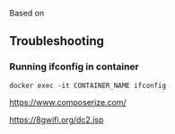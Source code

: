 Based on 


## Troubleshooting

### Running ifconfig in container

`docker exec -it CONTAINER_NAME ifconfig`

https://www.composerize.com/

https://8gwifi.org/dc2.jsp
